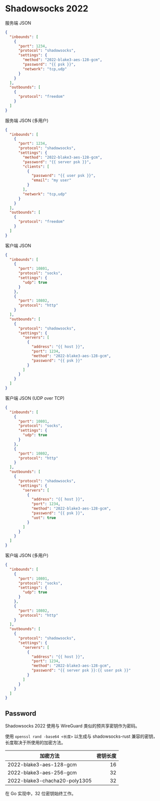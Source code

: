 # Shadowsocks 2022

服务端 JSON

```json
{
  "inbounds": [
    {
      "port": 1234,
      "protocol": "shadowsocks",
      "settings": {
        "method": "2022-blake3-aes-128-gcm",
        "password": "{{ psk }}",
        "network": "tcp,udp"
      }
    }
  ],
  "outbounds": [
    {
      "protocol": "freedom"
    }
  ]
}
```

服务端 JSON (多用户)

```json
{
  "inbounds": [
    {
      "port": 1234,
      "protocol": "shadowsocks",
      "settings": {
        "method": "2022-blake3-aes-128-gcm",
        "password": "{{ server psk }}",
        "clients": [
          {
            "password": "{{ user psk }}",
            "email": "my user"
          }
        ],
        "network": "tcp,udp"
      }
    }
  ],
  "outbounds": [
    {
      "protocol": "freedom"
    }
  ]
}
```

客户端 JSON

```json
{
  "inbounds": [
    {
      "port": 10801,
      "protocol": "socks",
      "settings": {
        "udp": true
      }
    },
    {
      "port": 10802,
      "protocol": "http"
    }
  ],
  "outbounds": [
    {
      "protocol": "shadowsocks",
      "settings": {
        "servers": [
          {
            "address": "{{ host }}",
            "port": 1234,
            "method": "2022-blake3-aes-128-gcm",
            "password": "{{ psk }}"
          }
        ]
      }
    }
  ]
}
```

客户端 JSON (UDP over TCP)

```json
{
  "inbounds": [
    {
      "port": 10801,
      "protocol": "socks",
      "settings": {
        "udp": true
      }
    },
    {
      "port": 10802,
      "protocol": "http"
    }
  ],
  "outbounds": [
    {
      "protocol": "shadowsocks",
      "settings": {
        "servers": [
          {
            "address": "{{ host }}",
            "port": 1234,
            "method": "2022-blake3-aes-128-gcm",
            "password": "{{ psk }}",
            "uot": true
          }
        ]
      }
    }
  ]
}
```

客户端 JSON (多用户)

```json
{
  "inbounds": [
    {
      "port": 10801,
      "protocol": "socks",
      "settings": {
        "udp": true
      }
    },
    {
      "port": 10802,
      "protocol": "http"
    }
  ],
  "outbounds": [
    {
      "protocol": "shadowsocks",
      "settings": {
        "servers": [
          {
            "address": "{{ host }}",
            "port": 1234,
            "method": "2022-blake3-aes-128-gcm",
            "password": "{{ server psk }}:{{ user psk }}"
          }
        ]
      }
    }
  ]
}
```

## Password

Shadowsocks 2022 使用与 WireGuard 类似的预共享密钥作为密码。

使用 `openssl rand -base64 <长度>` 以生成与 shadowsocks-rust 兼容的密钥，长度取决于所使用的加密方法。

| 加密方法                          | 密钥长度 |
|-------------------------------|-----:|
| 2022-blake3-aes-128-gcm       |   16 |
| 2022-blake3-aes-256-gcm       |   32 |
| 2022-blake3-chacha20-poly1305 |   32 |

在 Go 实现中，32 位密钥始终工作。